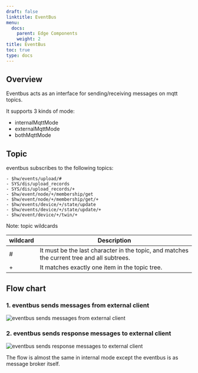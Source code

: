 ```yaml
---
draft: false
linktitle: EventBus
menu:
  docs:
    parent: Edge Components
    weight: 2
title: EventBus
toc: true
type: docs
---
```

## Overview
Eventbus acts as an interface for sending/receiving messages on mqtt topics.

It supports 3 kinds of mode:

- internalMqttMode
- externalMqttMode
- bothMqttMode

## Topic
eventbus subscribes to the following topics:
```
- $hw/events/upload/#
- SYS/dis/upload_records
- SYS/dis/upload_records/+
- $hw/event/node/+/membership/get
- $hw/event/node/+/membership/get/+
- $hw/events/device/+/state/update
- $hw/events/device/+/state/update/+
- $hw/event/device/+/twin/+
```
Note: topic wildcards

| wildcard  |  Description |
|---|---|
| #  |  It must be the last character in the topic, and matches the current tree and all subtrees. |
| +  |  It matches exactly one item in the topic tree. |


## Flow chart
### **1. eventbus sends messages from external client**
![eventbus sends messages from external client](/img/eventbus/eventbus-handleMsgFromClient.jpg)

### **2. eventbus sends response messages to external client**

![eventbus sends response messages to external client](/img/eventbus/eventbus-handleResMsgToClient.jpg)

The flow is almost the same in internal mode except the eventbus is as message broker itself.
